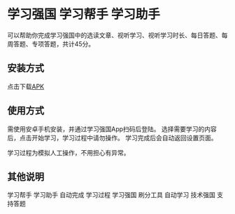 # 学习强国 学习帮手 学习助手
可以帮助你完成学习强国中的选读文章、视听学习、视听学习时长、每日答题、每周答题、专项答题，共计45分。
## 安装方式
点击下载[APK](https://github.com/xxzsdeveloper/xxzs/raw/main/%E5%AD%A6%E4%B9%A0%E5%B8%AE%E6%89%8B.apk)
## 使用方式
需使用安卓手机安装，并通过学习强国App扫码后登陆。
选择需要学习的内容后，点击开始学习，学习过程中请勿操作。
学习完成后会自动返回设置页面。

学习过程为模拟人工操作，不用担心有异常。

## 其他说明
学习帮手 学习助手 自动完成 学习过程 学习强国
刷分工具 自动学习 技术强国 支持答题
